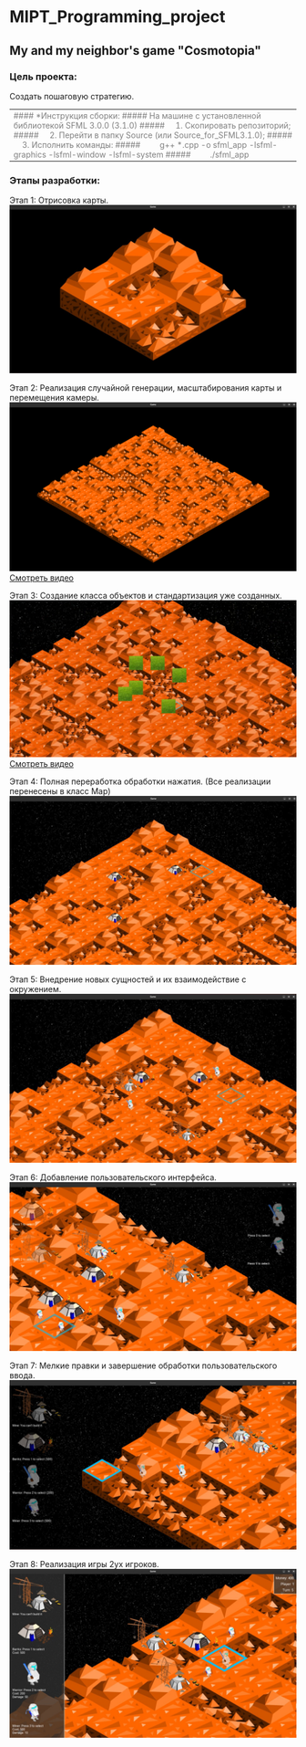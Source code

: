 # MIPT_Programming_project
## My and my neighbor's game "Cosmotopia"

### Цель проекта:
Создать пошаговую стратегию.

<table>
<tr>
<td style="color: gray; border: none;">
#### <span style="color:#808080">*Инструкция сборки:
##### <span style="color:#808080">На машине с установленной библиотекой SFML 3.0.0 (3.1.0)
#####   &nbsp;&nbsp;&nbsp;&nbsp;1. Скопировать репозиторий;
#####   &nbsp;&nbsp;&nbsp;&nbsp;2. Перейти в папку Source (или Source_for_SFML3.1.0);
#####   &nbsp;&nbsp;&nbsp;&nbsp;3. Исполнить команды:
#####       &nbsp;&nbsp;&nbsp;&nbsp;&nbsp;&nbsp;&nbsp;&nbsp;g++ *.cpp -o sfml_app -lsfml-graphics -lsfml-window -lsfml-system
#####       &nbsp;&nbsp;&nbsp;&nbsp;&nbsp;&nbsp;&nbsp;&nbsp;./sfml_app
</td> </tr> </table>

### Этапы разработки:
Этап 1: Отрисовка карты.
![Отрисовка карты.](/Images/EmptyMap.png)

Этап 2: Реализация случайной генерации, масштабирования карты и перемещения камеры.
![Отрисовка карты.](/Images/ScaleMap.png)
[Смотреть видео](/Images/ScaleMap.mp4) 

Этап 3: Создание класса объектов и стандартизация уже созданных.
![Отрисовка карты.](/Images/Buildings.png)
[Смотреть видео](/Images/Buildings.mp4) 

Этап 4: Полная переработка обработки нажатия. (Все реализации перенесены в класс Map)
![Отрисовка карты.](/Images/Barracks.png)

Этап 5: Внедрение новых сущностей и их взаимодействие с окружением.
![Отрисовка карты.](/Images/Units.png)

Этап 6: Добавление пользовательского интерфейса.
![Отрисовка карты.](/Images/UI.png)

Этап 7: Мелкие правки и завершение обработки пользовательского ввода.
![Отрисовка карты.](/Images/USER.png)

Этап 8: Реализация игры 2ух игроков.
![Отрисовка карты.](/Images/2ndUser.png)